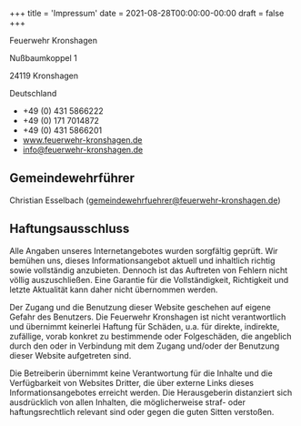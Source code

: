 +++
title = 'Impressum'
date = 2021-08-28T00:00:00-00:00
draft = false
+++

Feuerwehr Kronshagen

Nußbaumkoppel 1

24119 Kronshagen

Deutschland

- +49 (0) 431 5866222
- +49 (0) 171 7014872
- +49 (0) 431 5866201
- www.feuerwehr-kronshagen.de
- info@feuerwehr-kronshagen.de

## Gemeindewehrführer

Christian Esselbach (gemeindewehrfuehrer@feuerwehr-kronshagen.de)

## Haftungsausschluss

Alle Angaben unseres Internetangebotes wurden sorgfältig geprüft. Wir bemühen uns, dieses Informationsangebot aktuell
und inhaltlich richtig sowie vollständig anzubieten. Dennoch ist das Auftreten von Fehlern nicht völlig auszuschließen.
Eine Garantie für die Vollständigkeit, Richtigkeit und letzte Aktualität kann daher nicht übernommen werden.

Der Zugang und die Benutzung dieser Website geschehen auf eigene Gefahr des Benutzers. Die Feuerwehr Kronshagen ist
nicht verantwortlich und übernimmt keinerlei Haftung für Schäden, u.a. für direkte, indirekte, zufällige, vorab konkret
zu bestimmende oder Folgeschäden, die angeblich durch den oder in Verbindung mit dem Zugang und/oder der Benutzung
dieser Website aufgetreten sind.

Die Betreiberin übernimmt keine Verantwortung für die Inhalte und die Verfügbarkeit von Websites Dritter, die über
externe Links dieses Informationsangebotes erreicht werden. Die Herausgeberin distanziert sich ausdrücklich von allen
Inhalten, die möglicherweise straf- oder haftungsrechtlich relevant sind oder gegen die guten Sitten verstoßen.
